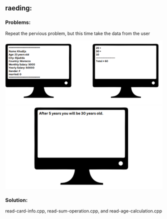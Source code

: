 ## raeding:

<h3>Problems:</h3>
<p>Repeat the pervious problem, but this time take the data from the user</p>
<img src = "read-problems1.PNG" alt = "reading problems">
<img src = "read-problems2.PNG" alt = "reading problems">

<h3>Solution:</h3>
<p>read-card-info.cpp, read-sum-operation.cpp, and read-age-calculation.cpp</p>
